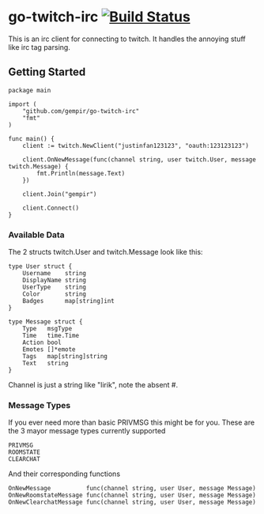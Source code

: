 # go-twitch-irc [![Build Status](https://travis-ci.org/gempir/go-twitch-irc.svg?branch=master)](https://travis-ci.org/gempir/go-twitch-irc)

This is an irc client for connecting to twitch. It handles the annoying stuff like irc tag parsing.

## Getting Started

	package main
    
    import (
    	"github.com/gempir/go-twitch-irc"
    	"fmt"
    )
    
    func main() {
    	client := twitch.NewClient("justinfan123123", "oauth:123123123")
    
    	client.OnNewMessage(func(channel string, user twitch.User, message twitch.Message) {
    		fmt.Println(message.Text)
    	})
    
    	client.Join("gempir")
    
    	client.Connect()
    }

### Available Data

The 2 structs twitch.User and twitch.Message look like this:

	type User struct {
    	Username    string
    	DisplayName string
    	UserType    string
    	Color       string
    	Badges      map[string]int
    }
    
    type Message struct {
    	Type   msgType
    	Time   time.Time
    	Action bool
    	Emotes []*emote
    	Tags   map[string]string
    	Text   string
    }

Channel is just a string like "lirik", note the absent #.

### Message Types

If you ever need more than basic PRIVMSG this might be for you.
These are the 3 mayor message types currently supported

	PRIVMSG
	ROOMSTATE
	CLEARCHAT
	
And their corresponding functions 

	OnNewMessage          func(channel string, user User, message Message)
	OnNewRoomstateMessage func(channel string, user User, message Message)
	OnNewClearchatMessage func(channel string, user User, message Message)